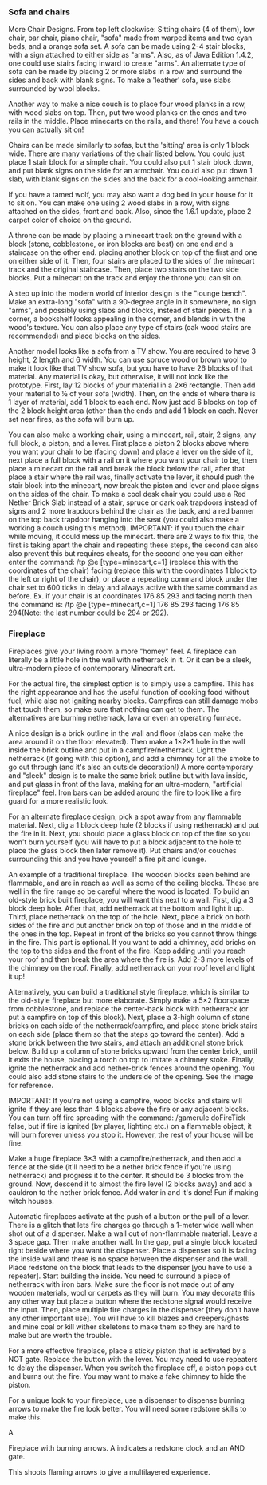 ### Sofa and chairs
More Chair Designs. From top left clockwise: Sitting chairs (4 of them), low chair, bar chair, piano chair, "sofa" made from warped items and two cyan beds, and a orange sofa set.
A sofa can be made using 2-4 stair blocks, with a sign attached to either side as "arms". Also, as of Java Edition 1.4.2, one could use stairs facing inward to create "arms". An alternate type of sofa can be made by placing 2 or more slabs in a row and surround the sides and back with blank signs. To make a 'leather' sofa, use slabs surrounded by wool blocks.

Another way to make a nice couch is to place four wood planks in a row, with wood slabs on top. Then, put two wood planks on the ends and two rails in the middle. Place minecarts on the rails, and there! You have a couch you can actually sit on!

Chairs can be made similarly to sofas, but the 'sitting' area is only 1 block wide. There are many variations of the chair listed below.
You could just place 1 stair block for a simple chair.
You could also put 1 stair block down, and put blank signs on the side for an armchair.
You could also put down 1 slab, with blank signs on the sides and the back for a cool-looking armchair.

If you have a tamed wolf, you may also want a dog bed in your house for it to sit on. You can make one using 2 wood slabs in a row, with signs attached on the sides, front and back. Also, since the 1.6.1 update, place 2 carpet color of choice on the ground.

A throne can be made by placing a minecart track on the ground with a block (stone, cobblestone, or iron blocks are best) on one end and a staircase on the other end. placing another block on top of the first and one on either side of it. Then, four stairs are placed to the sides of the minecart track and the original staircase. Then, place two stairs on the two side blocks. Put a minecart on the track and enjoy the throne you can sit on.

A step up into the modern world of interior design is the "lounge bench". Make an extra-long "sofa" with a 90-degree angle in it somewhere, no sign "arms", and possibly using slabs and blocks, instead of stair pieces. If in a corner, a bookshelf looks appealing in the corner, and blends in with the wood's texture. You can also place any type of stairs (oak wood stairs are recommended) and place blocks on the sides.

Another model looks like a sofa from a TV show. You are required to have 3 height, 2 length and 6 width. You can use spruce wood or brown wool to make it look like that TV show sofa, but you have to have 26 blocks of that material. Any material is okay, but otherwise, it will not look like the prototype. First, lay 12 blocks of your material in a 2×6 rectangle. Then add your material to ½ of your sofa (width). Then, on the ends of where there is 1 layer of material, add 1 block to each end. Now just add 6 blocks on top of the 2 block height area (other than the ends and add 1 block on each. Never set near fires, as the sofa will burn up.

You can also make a working chair, using a minecart, rail, stair, 2 signs, any full block, a piston, and a lever. First place a piston 2 blocks above where you want your chair to be (facing down) and place a lever on the side of it, next place a full block with a rail on it where you want your chair to be, then place a minecart on the rail and break the block below the rail, after that place a stair where the rail was, finally activate the lever, it should push the stair block into the minecart, now break the piston and lever and place signs on the sides of the chair. To make a cool desk chair you could use a  Red Nether Brick Slab instead of a stair, spruce or dark oak trapdoors instead of signs and 2 more trapdoors behind the chair as the back, and a red banner on the top back trapdoor hanging into the seat (you could also make a working a couch using this method). IMPORTANT: if you touch the chair while moving, it could mess up the minecart. there are 2 ways to fix this, the first is taking apart the chair and repeating these steps, the second can also also prevent this but requires cheats, for the second one you can either enter the command: /tp @e [type=minecart,c=1] (replace this with the coordinates of the chair) facing (replace this with the coordinates 1 block to the left or right of the chair), or place a repeating command block under the chair set to 600 ticks in delay and always active with the same command as before. Ex. if your chair is at coordinates 176 85 293 and facing north then the command is: /tp @e [type=minecart,c=1] 176 85 293 facing 176 85 294(Note: the last number could be 294 or 292).

### Fireplace
Fireplaces give your living room a more "homey" feel. A fireplace can literally be a little hole in the wall with netherrack in it. Or it can be a sleek, ultra-modern piece of contemporary Minecraft art. 

For the actual fire, the simplest option is to simply use a campfire. This has the right appearance and has the useful function of cooking food without fuel, while also not igniting nearby blocks. Campfires can still damage mobs that touch them, so make sure that nothing can get to them. The alternatives are burning netherrack, lava or even an operating furnace.

A nice design is a brick outline in the wall and floor (slabs can make the area around it on the floor elevated). Then make a 1×2×1 hole in the wall inside the brick outline and put in a campfire/netherrack. Light the netherrack (if going with this option), and add a chimney for all the smoke to go out through (and it's also an outside decoration!) A more contemporary and "sleek" design is to make the same brick outline but with lava inside, and put glass in front of the lava, making for an ultra-modern, "artificial fireplace" feel. Iron bars can be added around the fire to look like a fire guard for a more realistic look.

For an alternate fireplace design, pick a spot away from any flammable material. Next, dig a 1 block deep hole (2 blocks if using netherrack) and put the fire in it. Next, you should place a glass block on top of the fire so you won't burn yourself (you will have to put a block adjacent to the hole to place the glass block then later remove it). Put chairs and/or couches surrounding this and you have yourself a fire pit and lounge.

An example of a traditional fireplace. The wooden blocks seen behind are flammable, and are in reach as well as some of the ceiling blocks. These are well in the fire range so be careful where the wood is located.
To build an old-style brick built fireplace, you will want this next to a wall. First, dig a 3 block deep hole. After that, add netherrack at the bottom and light it up. Third, place netherrack on the top of the hole. Next, place a brick on both sides of the fire and put another brick on top of those and in the middle of the ones in the top. Repeat in front of the bricks so you cannot throw things in the fire. This part is optional. If you want to add a chimney, add bricks on the top to the sides and the front of the fire. Keep adding until you reach your roof and then break the area where the fire is. Add 2-3 more levels of the chimney on the roof. Finally, add netherrack on your roof level and light it up!

Alternatively, you can build a traditional style fireplace, which is similar to the old-style fireplace but more elaborate. Simply make a 5×2 floorspace from cobblestone, and replace the center-back block with netherrack (or put a campfire on top of this block). Next, place a 3-high column of stone bricks on each side of the netherrack/campfire, and place stone brick stairs on each side (place them so that the steps go toward the center). Add a stone brick between the two stairs, and attach an additional stone brick below. Build up a column of stone bricks upward from the center brick, until it exits the house, placing a torch on top to imitate a chimney stoke. Finally, ignite the netherrack and add nether-brick fences around the opening. You could also add stone stairs to the underside of the opening. See the image for reference.

IMPORTANT: If you're not using a campfire, wood blocks and stairs will ignite if they are less than 4 blocks above the fire or any adjacent blocks. You can turn off fire spreading with the command: /gamerule doFireTick false, but if fire is ignited (by player, lighting etc.) on a flammable object, it will burn forever unless you stop it. However, the rest of your house will be fine.

Make a huge fireplace 3×3 with a campfire/netherrack, and then add a fence at the side (it'll need to be a nether brick fence if you're using netherrack) and progress it to the center. It should be 3 blocks from the ground. Now, descend it to almost the fire level (2 blocks away) and add a cauldron to the nether brick fence. Add water in and it's done! Fun if making witch houses.

Automatic fireplaces activate at the push of a button or the pull of a lever. There is a glitch that lets fire charges go through a 1-meter wide wall when shot out of a dispenser. Make a wall out of non-flammable material. Leave a 3 space gap. Then make another wall. In the gap, put a single block located right beside where you want the dispenser. Place a dispenser so it is facing the inside wall and there is no space between the dispenser and the wall. Place redstone on the block that leads to the dispenser [you have to use a repeater]. Start building the inside. You need to surround a piece of netherrack with iron bars. Make sure the floor is not made out of any wooden materials, wool or carpets as they will burn. You may decorate this any other way but place a button where the redstone signal would receive the input. Then, place multiple fire charges in the dispenser [they don't have any other important use]. You will have to kill blazes and creepers/ghasts and mine coal or kill wither skeletons to make them so they are hard to make but are worth the trouble.

For a more effective fireplace, place a sticky piston that is activated by a NOT gate. Replace the button with the lever. You may need to use repeaters to delay the dispenser. When you switch the fireplace off, a piston pops out and burns out the fire. You may want to make a fake chimney to hide the piston.

For a unique look to your fireplace, use a dispenser to dispense burning arrows to make the fire look better. You will need some redstone skills to make this.






























A


























Fireplace with burning arrows. A indicates a redstone clock and an AND gate.

This shoots flaming arrows to give a multilayered experience.

